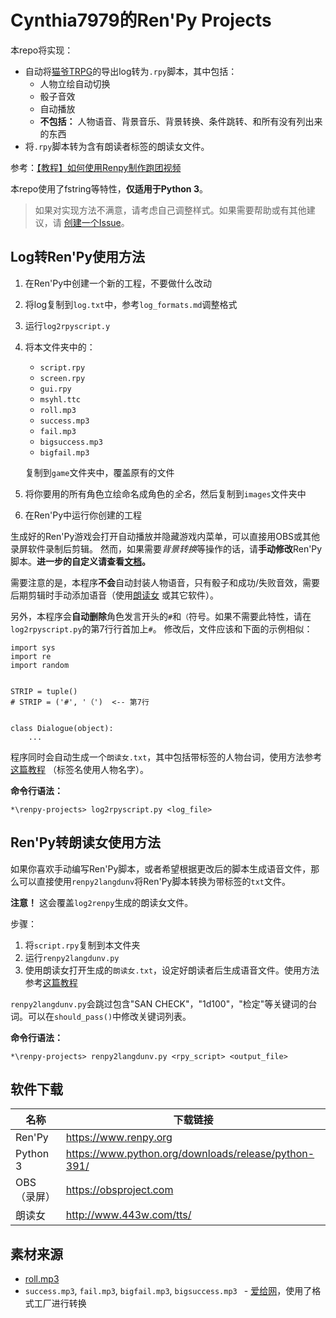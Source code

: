 # Cynthia7979的Ren'Py Projects
本repo将实现：
* 自动将[猫爷TRPG](https://maoyetrpg.com)的导出log转为`.rpy`脚本，其中包括：
    * 人物立绘自动切换
    * 骰子音效
    * 自动播放
    * **不包括：** 人物语音、背景音乐、背景转换、条件跳转、和所有没有列出来的东西
* 将`.rpy`脚本转为含有朗读者标签的朗读女文件。

参考：[【教程】如何使用Renpy制作跑团视频](https://blog.maddestroyer.xyz/2020/06/12/renpy/)

本repo使用了fstring等特性，**仅适用于Python 3**。

> 如果对实现方法不满意，请考虑自己调整样式。如果需要帮助或有其他建议，请
>[创建一个Issue](https://github.com/Cynthia7979/renpy-projects/issues/new/choose)。

## Log转Ren'Py使用方法
1. 在Ren'Py中创建一个新的工程，不要做什么改动
2. 将log复制到`log.txt`中，参考`log_formats.md`调整格式
3. 运行`log2rpyscript.y`
4. 将本文件夹中的：
    * `script.rpy`
    * `screen.rpy`
    * `gui.rpy`
    * `msyhl.ttc`
    * `roll.mp3`
    * `success.mp3`
    * `fail.mp3`
    * `bigsuccess.mp3`
    * `bigfail.mp3`

    复制到`game`文件夹中，覆盖原有的文件
5. 将你要用的所有角色立绘命名成角色的*全名*，然后复制到`images`文件夹中
6. 在Ren'Py中运行你创建的工程

生成好的Ren'Py游戏会打开自动播放并隐藏游戏内菜单，可以直接用OBS或其他录屏软件录制后剪辑。
然而，如果需要*背景转换*等操作的话，请**手动修改**Ren'Py脚本。**进一步的自定义请查看[文档](https://www.renpy.cn/doc/index.html)。**

需要注意的是，本程序**不会**自动封装人物语音，只有骰子和成功/失败音效，需要后期剪辑时手动添加语音（使用[朗读女](http://www.443w.com/tts)
或其它软件）。

另外，本程序会**自动删除**角色发言开头的`#`和`（`符号。如果不需要此特性，请在`log2rpyscript.py`的第7行行首加上`#`。
修改后，文件应该和下面的示例相似：
```
import sys
import re
import random


STRIP = tuple()
# STRIP = ('#', '（')  <-- 第7行


class Dialogue(object):
    ...
```

程序同时会自动生成一个`朗读女.txt`，其中包括带标签的人物台词，使用方法参考[这篇教程](http://www.443w.com/tts/?post=26)
（标签名使用人物名字）。

**命令行语法：**

```*\renpy-projects> log2rpyscript.py <log_file>```

## Ren'Py转朗读女使用方法
如果你喜欢手动编写Ren'Py脚本，或者希望根据更改后的脚本生成语音文件，那么可以直接使用`renpy2langdunv`将Ren'Py脚本转换为带标签的`txt`文件。

**注意！** 这会覆盖`log2renpy`生成的朗读女文件。

步骤：
1. 将`script.rpy`复制到本文件夹
2. 运行`renpy2langdunv.py`
3. 使用朗读女打开生成的`朗读女.txt`，设定好朗读者后生成语音文件。使用方法参考[这篇教程](http://www.443w.com/tts/?post=26)

`renpy2langdunv.py`会跳过包含"SAN CHECK"，"1d100"，"检定"等关键词的台词。可以在`should_pass()`中修改关键词列表。

**命令行语法：**

```*\renpy-projects> renpy2langdunv.py <rpy_script> <output_file>```

## 软件下载
| 名称 | 下载链接 |
| --- | ------- |
| Ren'Py | https://www.renpy.org |
| Python 3 | https://www.python.org/downloads/release/python-391/ |
| OBS（录屏） | https://obsproject.com |
| 朗读女 | http://www.443w.com/tts/ |

## 素材来源
* [roll.mp3](http://www.sucaitianxia.net/yinxiaosucai/tiyu/200708/1546.html)
* `success.mp3`, `fail.mp3`, `bigfail.mp3`, `bigsuccess.mp3 ` - [爱给网](http://www.aigei.com)，使用了格式工厂进行转换
